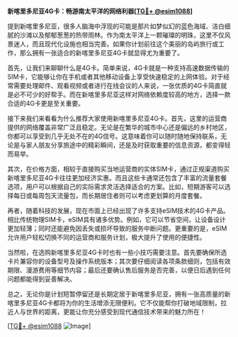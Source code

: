 **新喀里多尼亚4G卡：畅游南太平洋的网络利器[[TG💪+ @esim1088](https://t.me/s/esim1088)]**

提到新喀里多尼亚，很多人脑海中浮现的可能是那片如梦似幻的蓝色海域、洁白细腻的沙滩以及郁郁葱葱的热带雨林。作为南太平洋上一颗璀璨的明珠，这里不仅风景迷人，而且现代化设施也相当完善。如果你计划前往这个美丽的岛屿旅行或工作，那么拥有一张适合的新喀里多尼亚4G卡就显得尤为重要了。

首先，让我们来聊聊什么是4G卡。简单来说，4G卡就是一种支持高速数据传输的SIM卡，它能够让你在手机或者其他移动设备上享受快速稳定的上网体验。对于经常需要处理邮件、观看视频或者进行在线会议的人来说，一张优质的4G卡简直就是必不可少的好帮手。而在新喀里多尼亚这样对网络依赖度较高的地方，选择一款合适的4G卡更是至关重要。

接下来我们来看看为什么推荐大家使用新喀里多尼亚4G卡。首先，这里的运营商提供的网络覆盖非常广泛且稳定。无论是在繁华的城市中心还是偏远的乡村地区，你都可以享受到几乎无处不在的4G信号。这意味着你可以随时随地保持联系，无论是与家人朋友分享旅途中的精彩瞬间，还是及时获取重要的信息资源，都变得轻而易举。

其次，在价格方面，相较于直接购买当地运营商的实体SIM卡，通过正规渠道购买新喀里多尼亚4G卡往往更加经济实惠。而且这些卡通常还包含了丰富的流量套餐选项，用户可以根据自己的实际需求灵活选择适合的方案。比如，短期游客可以选择每日或每周包天流量包，而长期居住者则可以考虑更划算的月度套餐。

再者，随着科技的发展，现在市面上已经出现了许多支持eSIM技术的4G卡产品。相比传统物理SIM卡，eSIM具有诸多优势。例如，它可以节省空间，让设备设计更加轻薄；同时还能避免因丢失或损坏导致的服务中断问题。更重要的是，eSIM允许用户轻松切换不同的运营商和服务计划，极大提升了使用的便捷性。

当然啦，在选购新喀里多尼亚4G卡时也有一些小技巧需要注意。首先要确保所选卡片兼容你的设备型号及操作系统版本；其次要仔细阅读各项条款细则，包括有效期限、漫游费用等细节内容；最后还要确认售后服务是否完善，以便日后遇到任何问题都能得到妥善解决。

总之，无论你是计划短暂停留还是长期定居于新喀里多尼亚，拥有一张高质量的新喀里多尼亚4G卡都将为你的生活增添无限便利。它不仅能帮你打破地域限制，拉近人与世界的距离，更能让你充分感受到现代通信技术带来的魅力所在！

[[TG💪+ @esim1088](https://t.me/s/esim1088) ![Image](https://i.postimg.cc/4NQfJmqS/Snipaste-2025-05-13-00-14-12.png)]